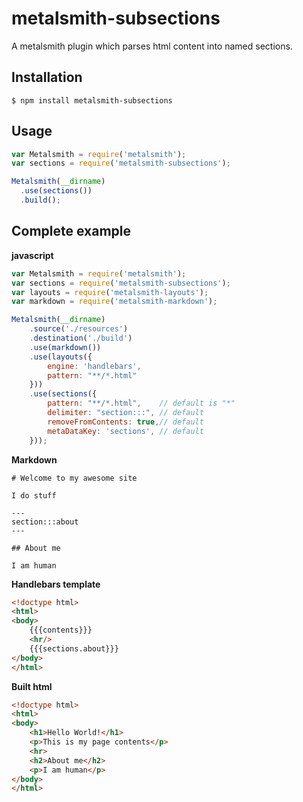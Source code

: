 # metalsmith-subsections

A metalsmith plugin which parses html content into named sections.

## Installation

    $ npm install metalsmith-subsections

## Usage

```js
var Metalsmith = require('metalsmith');
var sections = require('metalsmith-subsections');

Metalsmith(__dirname)
  .use(sections())
  .build();
```

## Complete example

**javascript**
```js
var Metalsmith = require('metalsmith');
var sections = require('metalsmith-subsections');
var layouts = require('metalsmith-layouts');
var markdown = require('metalsmith-markdown');

Metalsmith(__dirname)
    .source('./resources')
    .destination('./build')
    .use(markdown())
    .use(layouts({
        engine: 'handlebars',
        pattern: "**/*.html"
    }))
    .use(sections({
        pattern: "**/*.html",    // default is "*"
        delimiter: "section:::", // default
        removeFromContents: true,// default
        metaDataKey: 'sections', // default
    }));
```

**Markdown**
```
# Welcome to my awesome site

I do stuff

---
section:::about
---

## About me

I am human
```

**Handlebars template**
```html
<!doctype html>
<html>
<body>
    {{{contents}}}
    <hr/>
    {{{sections.about}}}
</body>
</html>

```

**Built html**
```html
<!doctype html>
<html>
<body>
    <h1>Hello World!</h1>
    <p>This is my page contents</p>
    <hr>
    <h2>About me</h2>
    <p>I am human</p>
</body>
</html>
```